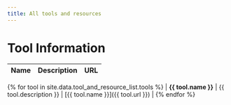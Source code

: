 ```yaml
---
title: All tools and resources
---
```


# Tool Information

| **Name**      | **Description**                                                                                       | **URL**                                                              |
|---------------|-------------------------------------------------------------------------------------------------------|----------------------------------------------------------------------|
{% for tool in site.data.tool_and_resource_list.tools %}
| **{{ tool.name }}** | {{ tool.description }} | [{{ tool.name }}]({{ tool.url }}) |
{% endfor %}
